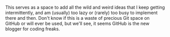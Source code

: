 This serves as a space to add all the wild and weird ideas that I keep getting intermittently, and am (usually) too lazy or (rarely) too busy to implement there and then. Don't know if this is a waste of precious Git space on GitHub or will ever be used, but we'll see, it seems GitHub is the new blogger for coding freaks.
